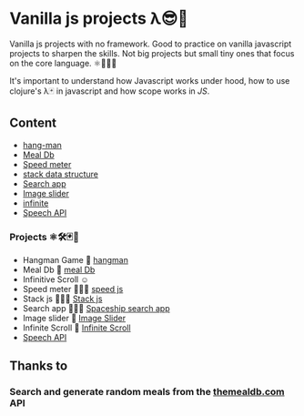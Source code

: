 # Vanilla js projects λ😎🚀

Vanilla js projects with no framework. Good to practice on vanilla javascript projects to sharpen the skills.
Not big projects but small tiny ones that focus on the core language. ⚛️💪🏻🤓

It's important to understand how Javascript works under hood, how to use clojure's λ🃏 in javascript and how scope works in _JS_.

## Content

- [hang-man](#search-app)
- [Meal Db](#mealdb)
- [Speed meter](#speed)
- [stack data structure](#stack)
- [Search app](#search-app)
- [Image slider](#image-slider)
- [infinite](#scroll)
- [Speech API](#speech)

### Projects ⚛️🛠🃏🤗

- Hangman Game 🐙 [hangman](https://codepen.io/legionista1994/pen/ExPdMZB) <a name = "hang-man"> </a>
- Meal Db 🌮 [meal Db](https://codepen.io/legionista1994/pen/PoNQQpP) <a name = "mealdb"> </a>
- Infinitive Scroll ☺️
- Speed meter 🧚🏻‍♂️ [speed js](https://codepen.io/legionista1994/pen/xxZyBdK) <a name = "speed"> </a>
- Stack js 🧚🏻‍🍛 [Stack js](https://codepen.io/legionista1994/pen/dyGrKEe) <a name = "stack"> </a>
- Search app 🧚🏻‍🍛 [Spaceship search app](https://codepen.io/legionista1994/pen/qBZxPJz) <a name = "search-app"> </a> 
- Image slider 🍕 [Image Slider](https://codepen.io/legionista1994/pen/XWdqqPd)<a name = "image-slider"> </a>
- Infinite Scroll 🔢 [Infinite Scroll](https://codepen.io/legionista1994/pen/zYqaOLP)<a name = "scroll"> </a>
- [Speech API](https://codepen.io/legionista1994/pen/WNwWyrN)<a name = "speech"> </a>

## Thanks to

### Search and generate random meals from the [themealdb.com](www.themealdb.com) API <a name = "mealdb"> </a>
